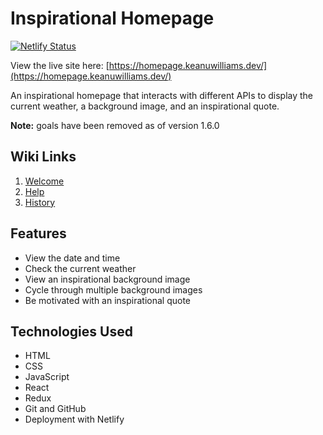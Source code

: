 # Inspirational Homepage

[![Netlify Status](https://api.netlify.com/api/v1/badges/90a3329c-c9c6-42c0-87f1-added56e85ca/deploy-status)](https://app.netlify.com/sites/inspirationalhp/deploys)

View the live site here: [https://homepage.keanuwilliams.dev/](https://homepage.keanuwilliams.dev/)

An inspirational homepage that interacts with different APIs to display the current weather, a background image, and an inspirational quote.

**Note:** goals have been removed as of version 1.6.0 

## Wiki Links
1. [Welcome](https://github.com/keanuwilliams/inspirational-homepage/wiki)
2. [Help](https://github.com/keanuwilliams/inspirational-homepage/wiki/Help)
3. [History](https://github.com/keanuwilliams/inspirational-homepage/wiki/History)

## Features

- View the date and time
- Check the current weather
- View an inspirational background image
- Cycle through multiple background images
- Be motivated with an inspirational quote

## Technologies Used

- HTML
- CSS
- JavaScript
- React
- Redux
- Git and GitHub
- Deployment with Netlify
